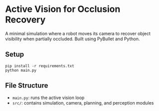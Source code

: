 # Active Vision for Occlusion Recovery

A minimal simulation where a robot moves its camera to recover object visibility when partially occluded. Built using PyBullet and Python.

## Setup
```
pip install -r requirements.txt
python main.py
```

## File Structure
- `main.py`: runs the active vision loop
- `src/`: contains simulation, camera, planning, and perception modules
